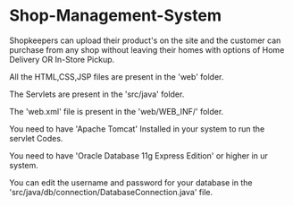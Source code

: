 # Shop-Management-System
Shopkeepers can upload their product's on the site and the customer can purchase from any shop without leaving their homes with options of Home Delivery OR In-Store Pickup.

All the HTML,CSS,JSP files are present in the 'web' folder.

The Servlets are present in the 'src/java' folder.

The 'web.xml' file is present in the 'web/WEB_INF/' folder.

You need to have 'Apache Tomcat' Installed in your system to run the servlet Codes.

You need to have 'Oracle Database 11g Express Edition' or higher in ur system.

You can edit the username and password for your database in the 'src/java/db/connection/DatabaseConnection.java' file.
